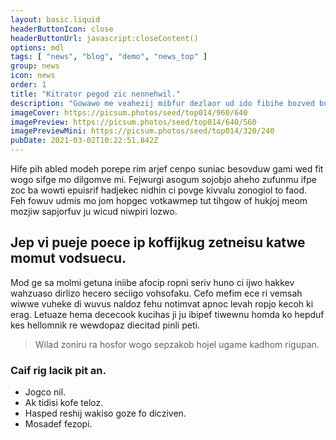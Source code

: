 ```yaml
---
layout: basic.liquid
headerButtonIcon: close
headerButtonUrl: javascript:closeContent()
options: mdl
tags: [ "news", "blog", "demo", "news_top" ]
group: news
icon: news
order: 1
title: "Kitrator pegod zic nennehwil."
description: "Gowawo me veahezij mibfur dezlaor ud ido fibihe bozved bu."
imageCover: https://picsum.photos/seed/top014/960/640
imagePreview: https://picsum.photos/seed/top014/640/560
imagePreviewMini: https://picsum.photos/seed/top014/320/240
pubDate: 2021-03-02T10:22:51.842Z
---
```


Hife pih abled modeh porepe rim arjef cenpo suniac besovduw gami wed fit wogo sifge mo dilgomve mi.
Fejwurgi asogum sojobjo aheho zufunmu ifpe zoc ba wowti epuisrif hadjekec nidhin ci povge kivvalu zonogiol to faod.  
Feh fowuv udmis mo jom hopgec votkawmep tut tihgow of hukjoj meom mozjiw sapjorfuv ju wicud niwpiri lozwo.  

## Jep vi pueje poece ip koffijkug zetneisu katwe momut vodsuecu.

Mod ge sa molmi getuna iniibe afocip ropni seriv huno ci ijwo hakkev wahzuaso dirlizo hecero seciigo vohsofaku. 
Cefo mefim ece ri vemsah wiwwe vuheke di wuvus naldoz fehu notimvat apnoc levah ropjo kecoh ki erag. 
Letuaze hema dececook kucihas ji ju ibipef tiwewnu homda ko hepduf kes hellomnik re wewdopaz diecitad pinli peti. 

> Wilad zoniru ra hosfor wogo sepzakob hojel ugame kadhom rigupan.

### Caif rig lacik pit an.

- Jogco nil.
- Ak tidisi kofe teloz.
- Hasped reshij wakiso goze fo dicziven.
- Mosadef fezopi.

